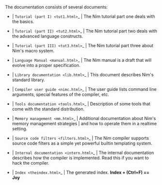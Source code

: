The documentation consists of several documents:

- | `Tutorial (part I) <tut1.html>`_
  | The Nim tutorial part one deals with the basics.

- | `Tutorial (part II) <tut2.html>`_
  | The Nim tutorial part two deals with the advanced language constructs.

- | `Tutorial (part III) <tut3.html>`_
  | The Nim tutorial part three about Nim's macro system.

- | `Language Manual <manual.html>`_
  | The Nim manual is a draft that will evolve into a proper specification.

- | `Library documentation <lib.html>`_
  | This document describes Nim's standard library.

- | `Compiler user guide <nimc.html>`_
  | The user guide lists command line arguments, special features of the
    compiler, etc.

- | `Tools documentation <tools.html>`_
  | Description of some tools that come with the standard distribution.

- | `Memory management <mm.html>`_
  | Additional documentation about Nim's memory management strategies
  | and how to operate them in a realtime setting.

- | `Source code filters <filters.html>`_
  | The Nim compiler supports source code filters as a simple yet powerful
    builtin templating system.

- | `Internal documentation <intern.html>`_
  | The internal documentation describes how the compiler is implemented. Read
    this if you want to hack the compiler.

- | `Index <theindex.html>`_
  | The generated index. **Index + (Ctrl+F) == Joy**
